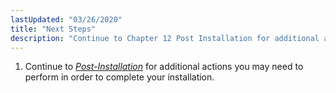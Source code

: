 ```yaml
---
lastUpdated: "03/26/2020"
title: "Next Steps"
description: "Continue to Chapter 12 Post Installation for additional actions you may need to perform in order to complete your installation..."
---
```


1.  Continue to [*Post-Installation*](/momentum/4/post-installation) for additional actions you may need to perform in order to complete your installation.
